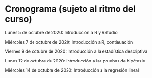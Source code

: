 # Cronograma (sujeto al ritmo del curso)
Lunes 5 de octubre de 2020: Introducción a R y RStudio.

Miércoles 7 de octubre de 2020: Introducción a R, continuación

Viernes 9 de octubre de 2020: Introducción a la estadística descriptiva

Lunes 12 de octubre de 2020: Introducción a las pruebas de hipótesis.

Miércoles 14 de octubre de 2020: Introducción a la regresión lineal
